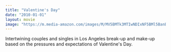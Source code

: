 ```yaml
---
title: "Valentine's Day"
date: "2010-01-01"
layout: movie
image: "https://m.media-amazon.com/images/M/MV5BMTk3MTIwNDIxNF5BMl5BanBnXkFtZTcwMDMyMzcwMw@@._V1_SX300.jpg"
---
```


Intertwining couples and singles in Los Angeles break-up and make-up based on the pressures and expectations of Valentine's Day.
